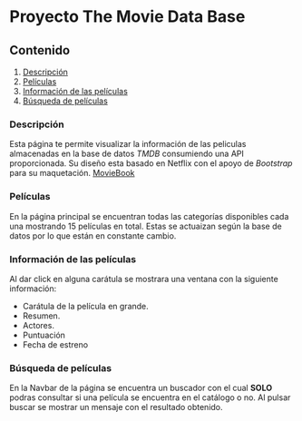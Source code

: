 # Proyecto The Movie Data Base

## Contenido
1. [Descripción](#descripción)
2. [Películas](#películas)
3. [Información de las películas](#información-de-las-películas)
4. [Búsqueda de películas](#búsqueda-de-películas)

### Descripción 
Esta página te permite visualizar la información de las peliculas almacenadas en la base de datos *TMDB* consumiendo una API proporcionada. Su diseño esta basado en Netflix con el apoyo de *Bootstrap* para su maquetación.
[MovieBook](https://cris-rub.github.io/MovieBook-TMDB/)

### Películas

En la página principal se encuentran todas las categorías disponibles cada una mostrando 15 películas en total. Estas se actuaizan según la base de datos por lo que están en constante cambio.

### Información de las películas

Al dar click en alguna carátula se mostrara una ventana con la siguiente información:
- Carátula de la película en grande.
- Resumen.
- Actores.
- Puntuación
- Fecha de estreno

### Búsqueda de películas

En la Navbar de la página se encuentra un buscador con el cual **SOLO** podras consultar si una película se encuentra en el catálogo o no. Al pulsar buscar se mostrar un mensaje con el resultado obtenido.
